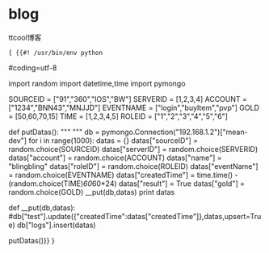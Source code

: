 # blog
ttcool博客

    { {{#! /usr/bin/env python
#coding=utf-8

import random
import datetime,time
import pymongo


SOURCEID = ["91","360","IOS","BW"]
SERVERID = [1,2,3,4]
ACCOUNT = ["1234","BNN43","MNJJD"]
EVENTNAME = ["login","buyItem","pvp"]
GOLD = [50,60,70,15]
TIME = [1,2,3,4,5]
ROLEID = ["1","2","3","4","5","6"]




def putDatas():
    """
    """
    db = pymongo.Connection("192.168.1.2")["mean-dev"]
    for i in range(1000):
        datas = {}
        datas["sourceID"] = random.choice(SOURCEID)
        datas["serverID"] = random.choice(SERVERID)
        datas["account"] = random.choice(ACCOUNT)
        datas["name"] = "blingbling"
        datas["roleID"] = random.choice(ROLEID)
        datas["eventName"] = random.choice(EVENTNAME)
        datas["createdTime"] = time.time() - (random.choice(TIME)*60*60*24)
        datas["result"] = True
        datas["gold"] = random.choice(GOLD)
        __put(db,datas)
        print datas


def __put(db,datas):
    #db["test"].update({"createdTime":datas["createdTime"]},datas,upsert=True)
    db["logs"].insert(datas)



putDatas()}} }

